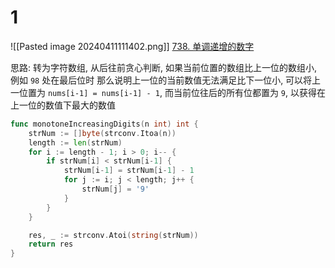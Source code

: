 # 1
![[Pasted image 20240411111402.png]]
[738. 单调递增的数字](https://leetcode.cn/problems/monotone-increasing-digits/)

思路: 转为字符数组, 从后往前贪心判断,
如果当前位置的数组比上一位的数组小, 例如 `98` 处在最后位时
那么说明上一位的当前数值无法满足比下一位小, 可以将上一位置为 `nums[i-1] = nums[i-1] - 1`, 而当前位往后的所有位都置为 `9`, 以获得在上一位的数值下最大的数值

```go
func monotoneIncreasingDigits(n int) int {
	strNum := []byte(strconv.Itoa(n))
	length := len(strNum)
	for i := length - 1; i > 0; i-- {
		if strNum[i] < strNum[i-1] {
			strNum[i-1] = strNum[i-1] - 1
			for j := i; j < length; j++ {
				strNum[j] = '9'
			}
		}
	}

	res, _ := strconv.Atoi(string(strNum))
	return res
}
```
